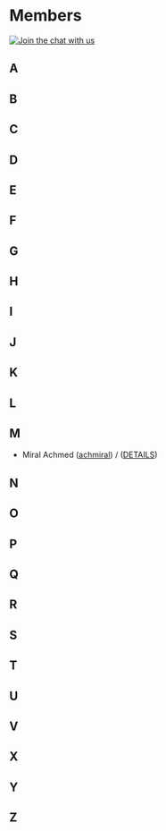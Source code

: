 # Members

[![Join the chat with us](https://cdn.rawgit.com/KPLIBuR/members/master/img/chat.svg)](http://kpli.achmiral.id)

## A
## B
## C
## D
## E
## F
## G
## H
## I
## J
## K
## L
## M
  - Miral Achmed ([achmiral](https://github.com/achmiral)) / ([DETAILS](DETAILS.md#m))
## N
## O
## P
## Q
## R
## S
## T
## U
## V
## X
## Y
## Z
